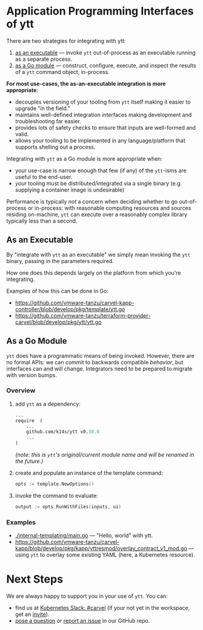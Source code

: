 # Application Programming Interfaces of ytt

There are two strategies for integrating with ytt:

1. [as an executable](#as-an-executable) — invoke `ytt` out-of-process as an executable running as a separate process.
2. [as a Go module](#as-a-go-module) — construct, configure, execute, and inspect the results of a `ytt` command object, in-process.

**For most use-cases, the as-an-executable integration is more appropriate**:
- decouples versioning of your tooling from `ytt` itself making it easier to upgrade "in the field."
- maintains well-defined integration interfaces making development and troubleshooting far easier.
- provides lots of safety checks to ensure that inputs are well-formed and valid.
- allows your tooling to be implemented in any language/platform that supports shelling out a process.

Integrating with `ytt` as a Go module is more appropriate when: 
- your use-case is narrow enough that few (if any) of the `ytt`-isms are useful to the end-user.
- _your_ tooling must be distributed/integrated via a single binary (e.g. supplying a container image is undesirable)

Performance is typically _not_ a concern when deciding whether to go out-of-process or in-process: with reasonable computing resources and sources residing on-machine, `ytt` can execute over a reasonably complex library typically less than a second.


## As an Executable

By "integrate with `ytt` as an executable" we simply mean invoking the `ytt` binary, passing in the parameters required.

How one does this depends largely on the platform from which you're integrating.

Examples of how this can be done in Go:

- https://github.com/vmware-tanzu/carvel-kapp-controller/blob/develop/pkg/template/ytt.go
- https://github.com/vmware-tanzu/terraform-provider-carvel/blob/develop/pkg/ytt/ytt.go


## As a Go Module

`ytt` does have a programmatic means of being invoked. However, there are no formal APIs: we can commit to backwards compatible _behavior_, but interfaces can and will change. Integrators need to be prepared to migrate with version bumps.

### Overview
1. add `ytt` as a dependency:
   ```go.mod
   ...
   require  (
       ...
       github.com/k14s/ytt v0.38.0
       ...
   )
   ```
   _(note: this is `ytt`'s original/current module name and will be renamed in the future.)_

2. create and populate an instance of the template command:
   ```go
   opts := template.NewOptions()
   ```

3. invoke the command to evaluate:
   ```go
   output := opts.RunWithFiles(inputs, ui)
   ```

### Examples
- [./internal-templating/main.go](internal-templating/main.go) — "Hello, world" with ytt.
- https://github.com/vmware-tanzu/carvel-kapp/blob/develop/pkg/kapp/yttresmod/overlay_contract_v1_mod.go — using `ytt` to overlay some existing YAML (here, a Kubernetes resource).

# Next Steps

We are always happy to support you in your use of `ytt`. You can:
- find us at [Kubernetes Slack: #carvel](https://kubernetes.slack.com/archives/CH8KCCKA5) (if your not yet in the workspace, get an [invite](http://slack.k8s.io/)).
- [pose a question](https://github.com/vmware-tanzu/carvel-ytt/discussions) or [report an issue](https://github.com/vmware-tanzu/carvel-ytt/issues/new/choose) in our GitHub repo.
